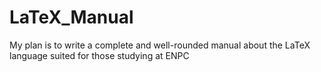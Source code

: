 # LaTeX_Manual
My plan is to write a complete and well-rounded manual about the LaTeX language suited for those studying at ENPC
